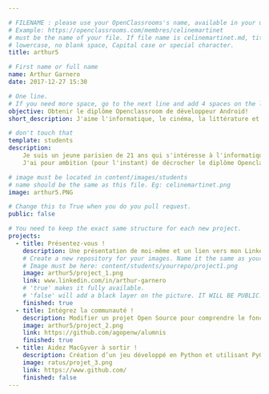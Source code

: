 ```yaml
---

# FILENAME : please use your OpenClassrooms's name, available in your url.
# Example: https://openclassrooms.com/membres/celinemartinet
# must be the name of your file. If file name is celinemartinet.md, title is celinemartinet.
# lowercase, no blank space, Capital case or special character.
title: arthur5

# First name or full name
name: Arthur Garnero
date: 2017-12-27 15:30

# One line.
# If you need more space, go to the next line and add 4 spaces on the left, as in 'description'.
objective: Obtenir le diplôme Openclassroom de développeur Android!
short_description: J'aime l'informatique, le cinéma, la littérature et beaucoup la musique.

# don't touch that
template: students
description:
    Je suis un jeune parisien de 21 ans qui s'intéresse à l'informatique depuis tout jeune.
    J'ai pour ambition (pour l'instant) de décrocher le diplôme Openclassroom.

# image must be located in content/images/students
# name should be the same as this file. Eg: celinemartinet.png
image: arthur5.PNG

# Change this to True when you do you pull request.
public: false

# You need to keep the exact same structure for each new project.
projects:
  - title: Présentez-vous !
    description: Une présentation de moi-même et un lien vers mon LinkedIn.
    # Create a new repository for your images. Name it the same as your nickname and profile picture.
    # Image must be here: content/students/yourrepo/project1.png
    image: arthur5/project_1.png
    link: www.linkedin.com/in/arthur-garnero
    # 'true' makes it fully available.
    # 'false' will add a black layer on the picture. IT WILL BE PUBLIC!
    finished: true
  - title: Intégrez la communauté !
    description: Modifier un projet Open Source pour comprendre le fonctionnement de Git, de Github et des pull requests. 
    image: arthur5/project_2.png
    link: https://github.com/agopenw/alumnis
    finished: true
  - title: Aidez MacGyver à sortir !
    description: Création d’un jeu développé en Python et utilisant PyGame.
    image: ratus/projet_3.png
    link: https://www.github.com/
    finished: false
---
```

